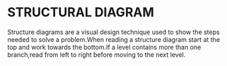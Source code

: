 # STRUCTURAL DIAGRAM

Structure diagrams are a visual design technique used to show the steps needed to solve a problem.When reading a structure diagram start at the top and work towards the bottom.If a level contains more than one branch,read from left to right before moving to the next level.

